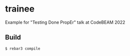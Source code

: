 trainee
=====

Example for "Testing Done PropEr" talk at CodeBEAM 2022

Build
-----

    $ rebar3 compile
